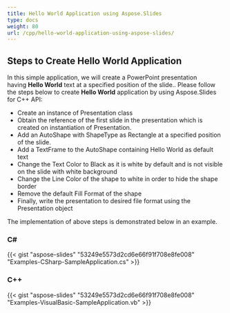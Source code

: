 ```yaml
---
title: Hello World Application using Aspose.Slides
type: docs
weight: 80
url: /cpp/hello-world-application-using-aspose-slides/
---
```


## **Steps to Create Hello World Application**
In this simple application, we will create a PowerPoint presentation having **Hello World** text at a specified position of the slide.. Please follow the steps below to create **Hello World** application by using Aspose.Slides for C++ API:

- Create an instance of Presentation class
- Obtain the reference of the first slide in the presentation which is created on instantiation of Presentation.
- Add an AutoShape with ShapeType as Rectangle at a specified position of the slide.
- Add a TextFrame to the AutoShape containing Hello World as default text
- Change the Text Color to Black as it is white by default and is not visible on the slide with white background
- Change the Line Color of the shape to white in order to hide the shape border
- Remove the default Fill Format of the shape
- Finally, write the presentation to desired file format using the Presentation object

The implementation of above steps is demonstrated below in an example.
### **C#**
{{< gist "aspose-slides" "53249e5573d2cd6e66f91f708e8fe008" "Examples-CSharp-SampleApplication.cs" >}}
### **C++**
{{< gist "aspose-slides" "53249e5573d2cd6e66f91f708e8fe008" "Examples-VisualBasic-SampleApplication.vb" >}}
